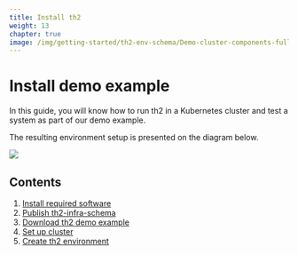 ```yaml
---
title: Install th2
weight: 13
chapter: true
image: /img/getting-started/th2-env-schema/Demo-cluster-components-full-schema.drawio.png
---
```


# Install demo example

In this guide, you will know how to run th2 in a Kubernetes cluster and test a system as part of our demo example.

The resulting environment setup is presented on the diagram below.

![](/img/getting-started/th2-env-schema/Demo-cluster-components-full-schema.drawio.png)

## Contents
1. [Install required software](requirements)
2. [Publish th2-infra-schema](publish-schema)
3. [Download th2 demo example](get-th2-demo)
4. [Set up cluster](set-up-cluster)
5. [Create th2 environment](create-env)

